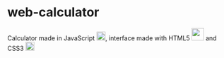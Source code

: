 # web-calculator
Calculator made in JavaScript <img src="https://upload.wikimedia.org/wikipedia/commons/thumb/9/99/Unofficial_JavaScript_logo_2.svg/800px-Unofficial_JavaScript_logo_2.svg.png" position="absolute" height="20" width="20" >, interface made with HTML5 <img src="https://upload.wikimedia.org/wikipedia/commons/thumb/6/61/HTML5_logo_and_wordmark.svg/1200px-HTML5_logo_and_wordmark.svg.png" position="absolute" height="28" width="28" > and CSS3 <img src="https://upload.wikimedia.org/wikipedia/commons/thumb/6/62/CSS3_logo.svg/800px-CSS3_logo.svg.png" position="absolute" height="20" width="20" >
